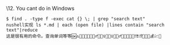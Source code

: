 \12. You cant do in Windows

```
$ find . -type f -exec cat {} \; | grep "search text"
nushell实现 ls *.md | each (open file) |lines contain "search text"|reduce
这是很有用的命令。查询单词等等🆗🔝🏋🏼🤸🏼🤸🏼‍♂️🤸🏼‍♀️⛹🏼‍♀️⛹🏼‍♂️🏂🏼🏈🏐🎾‼️❗❕⁉️💱😄😃💰💹💲
```